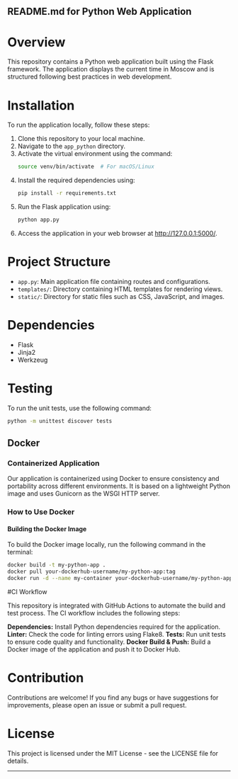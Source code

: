 ## README.md for Python Web Application

# Overview
This repository contains a Python web application built using the Flask framework. The application displays the current time in Moscow and is structured following best practices in web development.

# Installation
To run the application locally, follow these steps:

1. Clone this repository to your local machine.
2. Navigate to the `app_python` directory.
3. Activate the virtual environment using the command:
   ```bash
   source venv/bin/activate  # For macOS/Linux
   ```
4. Install the required dependencies using:
   ```bash
   pip install -r requirements.txt
   ```
5. Run the Flask application using:
   ```bash
   python app.py
   ```
6. Access the application in your web browser at http://127.0.0.1:5000/.

# Project Structure
- `app.py`: Main application file containing routes and configurations.
- `templates/`: Directory containing HTML templates for rendering views.
- `static/`: Directory for static files such as CSS, JavaScript, and images.

# Dependencies
- Flask
- Jinja2
- Werkzeug

# Testing
To run the unit tests, use the following command:
```bash
python -m unittest discover tests
```

## Docker

### Containerized Application

Our application is containerized using Docker to ensure consistency and portability across different environments. It is based on a lightweight Python image and uses Gunicorn as the WSGI HTTP server.

### How to Use Docker

#### Building the Docker Image

To build the Docker image locally, run the following command in the terminal:

```bash
docker build -t my-python-app .
docker pull your-dockerhub-username/my-python-app:tag
docker run -d --name my-container your-dockerhub-username/my-python-app:tag
```

#CI Workflow

This repository is integrated with GitHub Actions to automate the build and test process. The CI workflow includes the following steps:

**Dependencies:** Install Python dependencies required for the application.
**Linter:** Check the code for linting errors using Flake8.
**Tests:** Run unit tests to ensure code quality and functionality.
**Docker Build & Push:** Build a Docker image of the application and push it to Docker Hub.

# Contribution
Contributions are welcome! If you find any bugs or have suggestions for improvements, please open an issue or submit a pull request.

# License
This project is licensed under the MIT License - see the LICENSE file for details.

---

